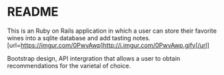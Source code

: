 # README

This is an Ruby on Rails application in which a user can store their favorite wines into a sqlite database and add tasting notes.
[url=https://imgur.com/0PwvAwp]http://i.imgur.com/0PwvAwp.gifv[/url]


 Bootstrap design, API intergration that allows a user to obtain recommendations for the varietal of choice.


